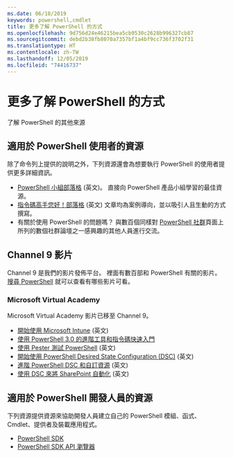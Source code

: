 ```yaml
---
ms.date: 06/18/2019
keywords: powershell,cmdlet
title: 更多了解 PowerShell 的方式
ms.openlocfilehash: 9d756d24e46215bea5cb9530c2628b996327cb87
ms.sourcegitcommit: debd2b38fb8070a7357bf1a4bf9cc736f3702f31
ms.translationtype: HT
ms.contentlocale: zh-TW
ms.lasthandoff: 12/05/2019
ms.locfileid: "74416737"
---
```

# <a name="more-powershell-learning"></a>更多了解 PowerShell 的方式

了解 PowerShell 的其他來源

## <a name="resources-for-powershell-users"></a>適用於 PowerShell 使用者的資源

除了命令列上提供的說明之外，下列資源還會為想要執行 PowerShell 的使用者提供更多詳細資訊。

- [PowerShell 小組部落格](https://devblogs.microsoft.com/powershell/) \(英文\)。 直接向 PowerShell 產品小組學習的最佳資源。
- [指令碼高手您好！部落格](https://devblogs.microsoft.com/scripting/) \(英文\) 文章均為案例導向，並以吸引人且生動的方式撰寫。
- 有關於使用 PowerShell 的問題嗎？ 與數百個同樣對 [PowerShell 社群](/powershell/#pivot=main&panel=community)頁面上所列的數個社群論壇之一感興趣的其他人員進行交流。

## <a name="channel-9-videos"></a>Channel 9 影片

Channel 9 是我們的影片發佈平台。 裡面有數百部和 PowerShell 有關的影片。 [搜尋 PowerShell](https://channel9.msdn.com/Search?term=PowerShell&sortBy=top-rated) 就可以查看有哪些影片可看。

### <a name="microsoft-virtual-academy"></a>Microsoft Virtual Academy

Microsoft Virtual Academy 影片已移至 Channel 9。

- [開始使用 Microsoft Intune](https://channel9.msdn.com/Series/Getting-Started-with-Microsoft-PowerShell) \(英文\)
- [使用 PowerShell 3.0 的進階工具和指令碼快速入門](https://channel9.msdn.com/Series/Advanced-Tools-and-Scripting-with-PowerShell-3.0-Jump-Start)
- [使用 Pester 測試 PowerShell](https://channel9.msdn.com/Series/Testing-PowerShell-with-Pester) \(英文\)
- [開始使用 PowerShell Desired State Configuration (DSC)](https://channel9.msdn.com/Series/Getting-Started-with-PowerShell-DSC) \(英文\)
- [進階 PowerShell DSC 和自訂資源](https://channel9.msdn.com/Series/Advanced-PowerShell-DSC-and-Custom-Resources) \(英文\)
- [使用 DSC 來將 SharePoint 自動化](https://channel9.msdn.com/Series/SharePoint-Automation-with-DSC) \(英文\)

## <a name="resources-for-powershell-developers"></a>適用於 PowerShell 開發人員的資源

下列資源提供資源來協助開發人員建立自己的 PowerShell 模組、函式、Cmdlet、提供者及裝載應用程式。

- [PowerShell SDK](/powershell/scripting/developer/windows-powershell)
- [PowerShell SDK API 瀏覽器](/dotnet/api/system.management.automation)
